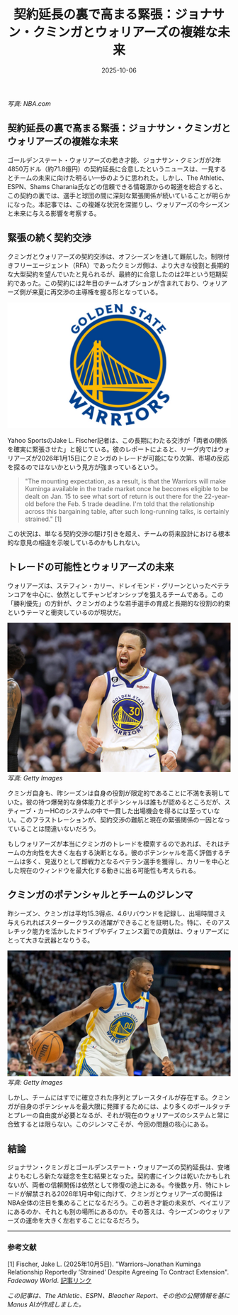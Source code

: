 ﻿---
title: "契約延長の裏で高まる緊張：ジョナサン・クミンガとウォリアーズの複雑な未来"
date: 2025-10-06
tags: [NBA, ジョナサン・クミンガ, ウォリアーズ, トレード]
category: nba
image: /ltb-blog/nba_images/nba_20251006_Kuminga-Complex-Future1.png
description: "ジョナサン・クミンガの契約延長を巡る緊張と、ウォリアーズの今後への影響をわかりやすく整理します。"
---
*写真: NBA.com*

## 契約延長の裏で高まる緊張：ジョナサン・クミンガとウォリアーズの複雑な未来

ゴールデンステート・ウォリアーズの若き才能、ジョナサン・クミンガが2年4850万ドル（約71.8億円）の契約延長に合意したというニュースは、一見するとチームの未来に向けた明るい一歩のように思われた。しかし、The Athletic、ESPN、Shams Charania氏などの信頼できる情報源からの報道を総合すると、この契約の裏では、選手と球団の間に深刻な緊張関係が続いていることが明らかになった。本記事では、この複雑な状況を深掘りし、ウォリアーズの今シーズンと未来に与える影響を考察する。

## 緊張の続く契約交渉

クミンガとウォリアーズの契約交渉は、オフシーズンを通して難航した。制限付きフリーエージェント（RFA）であったクミンガ側は、より大きな役割と長期的な大型契約を望んでいたと見られるが、最終的に合意したのは2年という短期契約であった。この契約には2年目のチームオプションが含まれており、ウォリアーズ側が来夏に再交渉の主導権を握る形となっている。

![ウォリアーズのロゴ](/nba_images/nba_20251006_Kuminga-Complex-Future2.png)

Yahoo SportsのJake L. Fischer記者は、この長期にわたる交渉が「両者の関係を確実に緊張させた」と報じている。彼のレポートによると、リーグ内ではウォリアーズが2026年1月15日にクミンガのトレードが可能になり次第、市場の反応を探るのではないかという見方が強まっているという。

> "The mounting expectation, as a result, is that the Warriors will make Kuminga available in the trade market once he becomes eligible to be dealt on Jan. 15 to see what sort of return is out there for the 22-year-old before the Feb. 5 trade deadline. I'm told that the relationship across this bargaining table, after such long-running talks, is certainly strained." [1]

この状況は、単なる契約交渉の駆け引きを超え、チームの将来設計における根本的な意見の相違を示唆しているのかもしれない。

## トレードの可能性とウォリアーズの未来

ウォリアーズは、ステフィン・カリー、ドレイモンド・グリーンといったベテランコアを中心に、依然としてチャンピオンシップを狙えるチームである。この「勝利優先」の方針が、クミンガのような若手選手の育成と長期的な役割の約束というテーマと衝突しているのが現状だ。

![ステフィン・カリー](/nba_images/nba_20251006_Kuminga-Complex-Future3.png)
*写真: Getty Images*

クミンガ自身も、昨シーズンは自身の役割が限定的であることに不満を表明していた。彼の持つ爆発的な身体能力とポテンシャルは誰もが認めるところだが、スティーブ・カーHCのシステムの中で一貫した出場機会を得るには至っていない。このフラストレーションが、契約交渉の難航と現在の緊張関係の一因となっていることは間違いないだろう。

もしウォリアーズが本当にクミンガのトレードを模索するのであれば、それはチームの方向性を大きく左右する決断となる。彼のポテンシャルを高く評価するチームは多く、見返りとして即戦力となるベテラン選手を獲得し、カリーを中心とした現在のウィンドウを最大化する動きに出る可能性も考えられる。

## クミンガのポテンシャルとチームのジレンマ

昨シーズン、クミンガは平均15.3得点、4.6リバウンドを記録し、出場時間さえ与えられればスタータークラスの活躍ができることを証明した。特に、そのアスレチック能力を活かしたドライブやディフェンス面での貢献は、ウォリアーズにとって大きな武器となりうる。

![クミンガのアクションショット](/nba_images/nba_20251006_Kuminga-Complex-Future4.png)
*写真: Getty Images*

しかし、チームにはすでに確立された序列とプレースタイルが存在する。クミンガが自身のポテンシャルを最大限に発揮するためには、より多くのボールタッチとプレーの自由度が必要となるが、それが現在のウォリアーズのシステムと常に合致するとは限らない。このジレンマこそが、今回の問題の核心にある。

## 結論

ジョナサン・クミンガとゴールデンステート・ウォリアーズの契約延長は、安堵よりもむしろ新たな疑念を生む結果となった。契約書にインクは乾いたかもしれないが、両者の信頼関係は依然として修復の途上にある。今後数ヶ月、特にトレードが解禁される2026年1月中旬に向けて、クミンガとウォリアーズの関係はNBA全体の注目を集めることになるだろう。この若き才能の未来が、ベイエリアにあるのか、それとも別の場所にあるのか。その答えは、今シーズンのウォリアーズの運命を大きく左右することになるだろう。

---

### 参考文献

[1] Fischer, Jake L. (2025年10月5日). "Warriors–Jonathan Kuminga Relationship Reportedly ‘Strained’ Despite Agreeing To Contract Extension". *Fadeaway World*. [記事リンク](https://fadeawayworld.net/nba-trade-rumors/golden-state-warriors/warriors-jonathan-kuminga-relationship-reportedly-strained-despite-agreeing-contract-extension)

*この記事は、The Athletic、ESPN、Bleacher Report、その他の公開情報を基にManus AIが作成しました。*
